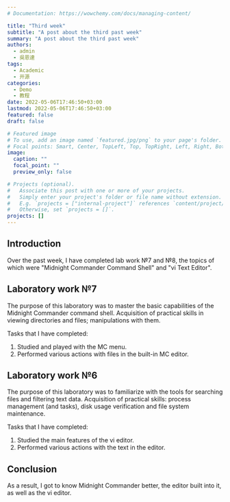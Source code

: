 ```yaml
---
# Documentation: https://wowchemy.com/docs/managing-content/

title: "Third week"
subtitle: "A post about the third past week"
summary: "A post about the third past week"
authors: 
  - admin
  - 吳恩達
tags:
  - Academic
  - 开源
categories:
  - Demo
  - 教程
date: 2022-05-06T17:46:50+03:00
lastmod: 2022-05-06T17:46:50+03:00
featured: false
draft: false

# Featured image
# To use, add an image named `featured.jpg/png` to your page's folder.
# Focal points: Smart, Center, TopLeft, Top, TopRight, Left, Right, BottomLeft, Bottom, BottomRight.
image:
  caption: ""
  focal_point: ""
  preview_only: false

# Projects (optional).
#   Associate this post with one or more of your projects.
#   Simply enter your project's folder or file name without extension.
#   E.g. `projects = ["internal-project"]` references `content/project/deep-learning/index.md`.
#   Otherwise, set `projects = []`.
projects: []
---
```


## Introduction

Over the past week, I have completed lab work №7 and №8, the topics of which were "Midnight Commander Command Shell" and "vi Text Editor".

## Laboratory work №7

The purpose of this laboratory was to master the basic capabilities of the Midnight Commander command shell. Acquisition of practical skills in viewing directories and files; manipulations
with them.

Tasks that I have completed:

1. Studied and played with the MC menu.
2. Performed various actions with files in the built-in MC editor.

## Laboratory work №6

The purpose of this laboratory was to familiarize with the tools for searching files and filtering text data. Acquisition of practical skills: process management (and tasks), disk usage verification and file system maintenance.

Tasks that I have completed:

1. Studied the main features of the vi editor.
2. Performed various actions with the text in the editor.

## Conclusion

As a result, I got to know Midnight Commander better, the editor built into it, as well as the vi editor.
